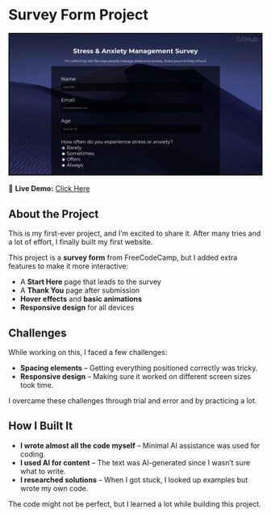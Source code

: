 # Survey Form Project  

![Project Screenshot](https://github.com/Shoaibaa01/ResponsiveWebDesign/blob/main/01.%20Survery%20Form/FInale%20Showcase/Screenshot%20from%202025-03-22%2001-46-21.png?raw=true)  

🔗 **Live Demo:** [Click Here](https://shoaibaa01.github.io/ResponsiveWebDesign/01.%20Survery%20Form/Start%20Here%20Page/index.html)  

## About the Project  

This is my first-ever project, and I’m excited to share it. After many tries and a lot of effort, I finally built my first website.  

This project is a **survey form** from FreeCodeCamp, but I added extra features to make it more interactive:  

- A **Start Here** page that leads to the survey  
- A **Thank You** page after submission  
- **Hover effects** and **basic animations**  
- **Responsive design** for all devices  

## Challenges  

While working on this, I faced a few challenges:  

- **Spacing elements** – Getting everything positioned correctly was tricky.  
- **Responsive design** – Making sure it worked on different screen sizes took time.  

I overcame these challenges through trial and error and by practicing a lot.  

## How I Built It  

- **I wrote almost all the code myself** – Minimal AI assistance was used for coding.  
- **I used AI for content** – The text was AI-generated since I wasn’t sure what to write.  
- **I researched solutions** – When I got stuck, I looked up examples but wrote my own code.  

The code might not be perfect, but I learned a lot while building this project.  
